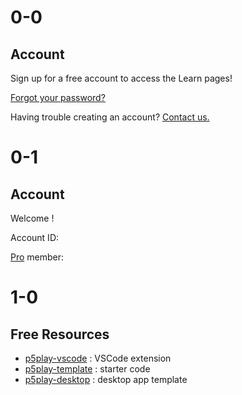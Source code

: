 # 0-0

## Account

Sign up for a free account to access the Learn pages!

[Forgot your password?](https://p5play.auth.us-west-2.amazoncognito.com/forgotPassword?client_id=3oegfdhu2r7eo8nr371496718c&response_type=token&scope=email+openid+profile&redirect_uri=https%3A%2F%2Fp5play.org%2Faccount%2Findex.html)

Having trouble creating an account? [Contact us.](mailto:info@p5play.org)

# 0-1

<h2 id="auth-account"><span id="account-type"></span> Account</h2>

Welcome <span id="username"></span>!

Account ID: <span id="account-id"></span>

[Pro](../pro) member: <span id="account-pro"></span>

# 1-0

## Free Resources

- [p5play-vscode](https://github.com/quinton-ashley/p5play-vscode) : VSCode extension
- [p5play-template](https://github.com/quinton-ashley/p5play-template) : starter code
- [p5play-desktop](https://github.com/quinton-ashley/p5play-desktop) : desktop app template
